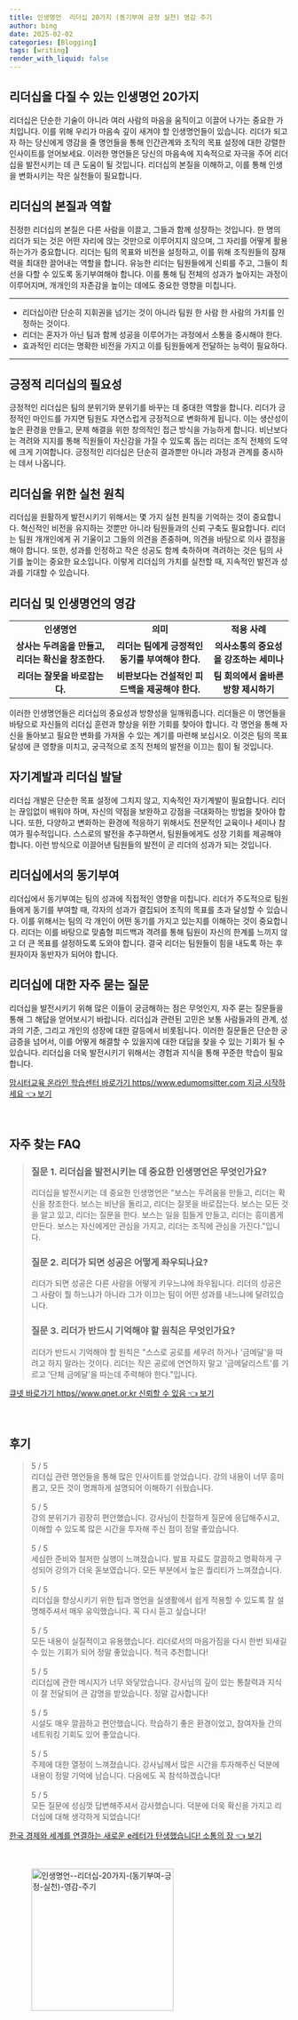 ```yaml
---
title: 인생명언  리더십 20가지 (동기부여 긍정 실천) 영감 주기
author: bing
date: 2025-02-02
categories: [Blogging]
tags: [writing]
render_with_liquid: false
---
```



<h2 id='인생명언을 통한 리더십 개발'>리더십을 다질 수 있는 인생명언 20가지</h2>

<p>리더십은 단순한 기술이 아니라 여러 사람의 마음을 움직이고 이끌어 나가는 중요한 가치입니다. 이를 위해 우리가 마음속 깊이 새겨야 할 인생명언들이 있습니다. 리더가 되고자 하는 당신에게 영감을 줄 명언들을 통해 인간관계와 조직의 목표 설정에 대한 강렬한 인사이트를 얻어보세요. 이러한 명언들은 당신의 마음속에 지속적으로 자극을 주어 리더십을 발전시키는 데 큰 도움이 될 것입니다. 리더십의 본질을 이해하고, 이를 통해 인생을 변화시키는 작은 실천들이 필요합니다.</p>

<h2 id='리더십의 본질'>리더십의 본질과 역할</h2>

<p>진정한 리더십의 본질은 다른 사람을 이끌고, 그들과 함께 성장하는 것입니다. 한 명의 리더가 되는 것은 어떤 자리에 앉는 것만으로 이루어지지 않으며, 그 자리를 어떻게 활용하는가가 중요합니다. 리더는 팀의 목표와 비전을 설정하고, 이를 위해 조직원들의 잠재력을 최대한 끌어내는 역할을 합니다. 유능한 리더는 팀원들에게 신뢰를 주고, 그들이 최선을 다할 수 있도록 동기부여해야 합니다. 이를 통해 팀 전체의 성과가 높아지는 과정이 이루어지며, 개개인의 자존감을 높이는 데에도 중요한 영향을 미칩니다.</p>

<hr />

<ul>
    <li>리더십이란 단순히 지휘권을 넘기는 것이 아니라 팀원 한 사람 한 사람의 가치를 인정하는 것이다.</li>
    <li>리더는 혼자가 아닌 팀과 함께 성공을 이루어가는 과정에서 소통을 중시해야 한다.</li>
    <li>효과적인 리더는 명확한 비전을 가지고 이를 팀원들에게 전달하는 능력이 필요하다.</li>
</ul>

<hr />

<h2 id='긍정적 리더십의 필요성'>긍정적 리더십의 필요성</h2>

<p>긍정적인 리더십은 팀의 분위기와 분위기를 바꾸는 데 중대한 역할을 합니다. 리더가 긍정적인 마인드를 가지면 팀원도 자연스럽게 긍정적으로 변화하게 됩니다. 이는 생산성이 높은 환경을 만들고, 문제 해결을 위한 창의적인 접근 방식을 가능하게 합니다. 비난보다는 격려와 지지를 통해 직원들이 자신감을 가질 수 있도록 돕는 리더는 조직 전체의 도약에 크게 기여합니다. 긍정적인 리더십은 단순히 결과뿐만 아니라 과정과 관계를 중시하는 데서 나옵니다.</p>

<h2 id='리더십을 위한 실천 원칙'>리더십을 위한 실천 원칙</h2>

<p>리더십을 원활하게 발전시키기 위해서는 몇 가지 실천 원칙을 기억하는 것이 중요합니다. 혁신적인 비전을 유지하는 것뿐만 아니라 팀원들과의 신뢰 구축도 필요합니다. 리더는 팀원 개개인에게 귀 기울이고 그들의 의견을 존중하며, 의견을 바탕으로 의사 결정을 해야 합니다. 또한, 성과를 인정하고 작은 성공도 함께 축하하며 격려하는 것은 팀의 사기를 높이는 중요한 요소입니다. 이렇게 리더십의 가치를 실천할 때, 지속적인 발전과 성과를 기대할 수 있습니다.</p>

<h2 id='리더십 및 인생명언의 영감'>리더십 및 인생명언의 영감</h2>

<table>
    <tr>
        <td style="text-align: center; height: 17px;"><b>인생명언</b></td>
        <td style="text-align: center; height: 17px;"><b>의미</b></td>
        <td style="text-align: center; height: 17px;"><b>적용 사례</b></td>
    </tr>
    <tr>
        <td style="text-align: center; height: 17px;"><b>상사는 두려움을 만들고, 리더는 확신을 창조한다.</b></td>
        <td style="text-align: center; height: 17px;"><b>리더는 팀에게 긍정적인 동기를 부여해야 한다.</b></td>
        <td style="text-align: center; height: 17px;"><b>의사소통의 중요성을 강조하는 세미나</b></td>
    </tr>
    <tr>
        <td style="text-align: center; height: 17px;"><b>리더는 잘못을 바로잡는다.</b></td>
        <td style="text-align: center; height: 17px;"><b>비판보다는 건설적인 피드백을 제공해야 한다.</b></td>
        <td style="text-align: center; height: 17px;"><b>팀 회의에서 올바른 방향 제시하기</b></td>
    </tr>
</table>

<p>이러한 인생명언들은 리더십의 중요성과 방향성을 일깨워줍니다. 리더들은 이 명언들을 바탕으로 자신들의 리더십 훈련과 향상을 위한 기회를 찾아야 합니다. 각 명언을 통해 자신을 돌아보고 필요한 변화를 가져올 수 있는 계기를 마련해 보십시오. 이것은 팀의 목표 달성에 큰 영향을 미치고, 궁극적으로 조직 전체의 발전을 이끄는 힘이 될 것입니다.</p>

<h2 id='자기계발과 리더십'>자기계발과 리더십 발달</h2>

<p>리더십 개발은 단순한 목표 설정에 그치지 않고, 지속적인 자기계발이 필요합니다. 리더는 끊임없이 배워야 하며, 자신의 약점을 보완하고 강점을 극대화하는 방법을 찾아야 합니다. 또한, 다양하고 변화하는 환경에 적응하기 위해서도 전문적인 교육이나 세미나 참여가 필수적입니다. 스스로의 발전을 추구하면서, 팀원들에게도 성장 기회를 제공해야 합니다. 이런 방식으로 이끌어낸 팀원들의 발전이 곧 리더의 성과가 되는 것입니다.</p>

<h2 id='Motivation in Leadership'>리더십에서의 동기부여</h2>

<p>리더십에서 동기부여는 팀의 성과에 직접적인 영향을 미칩니다. 리더가 주도적으로 팀원들에게 동기를 부여할 때, 각자의 성과가 결집되어 조직의 목표를 초과 달성할 수 있습니다. 이를 위해서는 팀의 각 개인이 어떤 동기를 가지고 있는지를 이해하는 것이 중요합니다. 리더는 이를 바탕으로 맞춤형 피드백과 격려를 통해 팀원이 자신의 한계를 느끼지 않고 더 큰 목표를 설정하도록 도와야 합니다. 결국 리더는 팀원들이 힘을 내도록 하는 후원자이자 동반자가 되어야 합니다.</p>

<h2 id='리더십에 대한 자주 묻는 질문'>리더십에 대한 자주 묻는 질문</h2>

<p>리더십을 발전시키기 위해 많은 이들이 궁금해하는 점은 무엇인지, 자주 묻는 질문들을 통해 그 해답을 얻어보시기 바랍니다. 리더십과 관련된 고민은 보통 사람들과의 관계, 성과의 기준, 그리고 개인의 성장에 대한 갈등에서 비롯됩니다. 이러한 질문들은 단순한 궁금증을 넘어서, 이를 어떻게 해결할 수 있을지에 대한 대답을 찾을 수 있는 기회가 될 수 있습니다. 리더십을 더욱 발전시키기 위해서는 경험과 지식을 통해 꾸준한 학습이 필요합니다.</p>


<p><a class="click-button" title="맘시터교육 온라인 학습센터 바로가기 https//www.edumomsitter.com 지금 시작하세요" href="https://aptwhite.github.io/posts/%EB%A7%98%EC%8B%9C%ED%84%B0%EA%B5%90%EC%9C%A1-%EC%98%A8%EB%9D%BC%EC%9D%B8-%ED%95%99%EC%8A%B5%EC%84%BC%ED%84%B0-%EB%B0%94%EB%A1%9C%EA%B0%80%EA%B8%B0-httpswww.edumomsitter.com-%EC%A7%80%EA%B8%88-%EC%8B%9C%EC%9E%91%ED%95%98%EC%84%B8%EC%9A%94/" rel="dofollow">맘시터교육 온라인 학습센터 바로가기 https//www.edumomsitter.com 지금 시작하세요 👈 보기</a></p><br>
<h2 id='자주_찾는_FAQ'>자주 찾는 FAQ</h2>
<div itemscope="" itemtype="https://schema.org/FAQPage"> 
<blockquote> 
<div itemscope="" itemprop="mainEntity" itemtype="https://schema.org/Question"> 
<h3 itemprop="name">질문 1. 리더십을 발전시키는 데 중요한 인생명언은 무엇인가요?</h3> 
<div itemscope="" itemprop="acceptedAnswer" itemtype="https://schema.org/Answer"> 
<span itemprop="text"> 
<p>리더십을 발전시키는 데 중요한 인생명언은 "보스는 두려움을 만들고, 리더는 확신을 창조한다. 보스는 비난을 돌리고, 리더는 잘못을 바로잡는다. 보스는 모든 것을 알고 있고, 리더는 질문을 한다. 보스는 일을 힘들게 만들고, 리더는 흥미롭게 만든다. 보스는 자신에게만 관심을 가지고, 리더는 조직에 관심을 가진다."입니다.</p> 
</span> 
</div> 
</div> 

<div itemscope="" itemprop="mainEntity" itemtype="https://schema.org/Question"> 
<h3 itemprop="name">질문 2. 리더가 되면 성공은 어떻게 좌우되나요?</h3> 
<div itemscope="" itemprop="acceptedAnswer" itemtype="https://schema.org/Answer"> 
<span itemprop="text"> 
<p>리더가 되면 성공은 다른 사람을 어떻게 키우느냐에 좌우됩니다. 리더의 성공은 그 사람이 뭘 하느냐가 아니라 그가 이끄는 팀이 어떤 성과를 내느냐에 달려있습니다.</p> 
</span> 
</div> 
</div> 

<div itemscope="" itemprop="mainEntity" itemtype="https://schema.org/Question"> 
<h3 itemprop="name">질문 3. 리더가 반드시 기억해야 할 원칙은 무엇인가요?</h3> 
<div itemscope="" itemprop="acceptedAnswer" itemtype="https://schema.org/Answer"> 
<span itemprop="text"> 
<p>리더가 반드시 기억해야 할 원칙은 "스스로 공로를 세우려 하거나 '금메달'을 따려고 하지 말라는 것이다. 리더는 작은 공로에 연연하지 말고 '금메달리스트'를 기르고 '단체 금메달'을 따는데 주력해야 한다."입니다.</p> 
</span> 
</div> 
</div> 
</blockquote> 
</div>
<p><a class="click-button" title="큐넷 바로가기 https//www.qnet.or.kr 신뢰할 수 있음" href="https://aptwhite.github.io/posts/%ED%81%90%EB%84%B7-%EB%B0%94%EB%A1%9C%EA%B0%80%EA%B8%B0-httpswww.qnet.or.kr-%EC%8B%A0%EB%A2%B0%ED%95%A0-%EC%88%98-%EC%9E%88%EC%9D%8C/" rel="dofollow">큐넷 바로가기 https//www.qnet.or.kr 신뢰할 수 있음 👈 보기</a></p><br>
<h2 id='후기'>후기</h2>
<div itemscope itemtype="https://schema.org/Product">
  <blockquote>
  <div itemprop="review" itemscope itemtype="https://schema.org/Review">
      <div itemprop="reviewRating" itemscope itemtype="https://schema.org/Rating"> <span itemprop="ratingValue">5</span> / <span itemprop="bestRating">5</span> </div>
      <span itemprop="reviewBody">리더십 관련 명언들을 통해 많은 인사이트를 얻었습니다. 강의 내용이 너무 흥미롭고, 모든 것이 명쾌하게 설명되어 이해하기 쉬웠습니다.</span>
  </div>
  <br>
  <div itemprop="review" itemscope itemtype="https://schema.org/Review">
      <div itemprop="reviewRating" itemscope itemtype="https://schema.org/Rating"> <span itemprop="ratingValue">5</span> / <span itemprop="bestRating">5</span> </div>
      <span itemprop="reviewBody">강의 분위기가 굉장히 편안했습니다. 강사님이 친절하게 질문에 응답해주시고, 이해할 수 있도록 많은 시간을 투자해 주신 점이 정말 좋았습니다.</span>
  </div>
  <br>
  <div itemprop="review" itemscope itemtype="https://schema.org/Review">
      <div itemprop="reviewRating" itemscope itemtype="https://schema.org/Rating"> <span itemprop="ratingValue">5</span> / <span itemprop="bestRating">5</span> </div>
      <span itemprop="reviewBody">세심한 준비와 철저한 실행이 느껴졌습니다. 발표 자료도 깔끔하고 명확하게 구성되어 강의가 더욱 돋보였습니다. 모든 부분에서 높은 퀄리티가 느껴졌습니다.</span>
  </div>
  <br>
  <div itemprop="review" itemscope itemtype="https://schema.org/Review">
      <div itemprop="reviewRating" itemscope itemtype="https://schema.org/Rating"> <span itemprop="ratingValue">5</span> / <span itemprop="bestRating">5</span> </div>
      <span itemprop="reviewBody">리더십을 향상시키기 위한 팁과 명언을 실생활에서 쉽게 적용할 수 있도록 잘 설명해주셔서 매우 유익했습니다. 꼭 다시 듣고 싶습니다!</span>
  </div>
  <br>
  <div itemprop="review" itemscope itemtype="https://schema.org/Review">
      <div itemprop="reviewRating" itemscope itemtype="https://schema.org/Rating"> <span itemprop="ratingValue">5</span> / <span itemprop="bestRating">5</span> </div>
      <span itemprop="reviewBody">모든 내용이 실질적이고 유용했습니다. 리더로서의 마음가짐을 다시 한번 되새길 수 있는 기회가 되어 정말 좋았습니다. 적극 추천합니다!</span>
  </div>
  <br>
  <div itemprop="review" itemscope itemtype="https://schema.org/Review">
      <div itemprop="reviewRating" itemscope itemtype="https://schema.org/Rating"> <span itemprop="ratingValue">5</span> / <span itemprop="bestRating">5</span> </div>
      <span itemprop="reviewBody">리더십에 관한 메시지가 너무 와닿았습니다. 강사님의 깊이 있는 통찰력과 지식이 잘 전달되어 큰 감명을 받았습니다. 정말 감사합니다!</span>
  </div>
  <br>
  <div itemprop="review" itemscope itemtype="https://schema.org/Review">
      <div itemprop="reviewRating" itemscope itemtype="https://schema.org/Rating"> <span itemprop="ratingValue">5</span> / <span itemprop="bestRating">5</span> </div>
      <span itemprop="reviewBody">시설도 매우 깔끔하고 편안했습니다. 학습하기 좋은 환경이었고, 참여자들 간의 네트워킹 기회도 있어 좋았습니다.</span>
  </div>
  <br>
  <div itemprop="review" itemscope itemtype="https://schema.org/Review">
      <div itemprop="reviewRating" itemscope itemtype="https://schema.org/Rating"> <span itemprop="ratingValue">5</span> / <span itemprop="bestRating">5</span> </div>
      <span itemprop="reviewBody">주제에 대한 열정이 느껴졌습니다. 강사님께서 많은 시간을 투자해주신 덕분에 내용이 정말 기억에 남습니다. 다음에도 꼭 참석하겠습니다!</span>
  </div>
  <br>
  <div itemprop="review" itemscope itemtype="https://schema.org/Review">
      <div itemprop="reviewRating" itemscope itemtype="https://schema.org/Rating"> <span itemprop="ratingValue">5</span> / <span itemprop="bestRating">5</span> </div>
      <span itemprop="reviewBody">모든 질문에 성심껏 답변해주셔서 감사했습니다. 덕분에 더욱 확신을 가지고 리더십에 대해 생각하게 되었습니다!</span>
  </div>
  </blockquote>
</div>
<p><a class="click-button" title="한국 경제와 세계를 연결하는 새로운 e레터가 탄생했습니다! 소통의 장" href="https://aptwhite.github.io/posts/%ED%95%9C%EA%B5%AD-%EA%B2%BD%EC%A0%9C%EC%99%80-%EC%84%B8%EA%B3%84%EB%A5%BC-%EC%97%B0%EA%B2%B0%ED%95%98%EB%8A%94-%EC%83%88%EB%A1%9C%EC%9A%B4-e%EB%A0%88%ED%84%B0%EA%B0%80-%ED%83%84%EC%83%9D%ED%96%88%EC%8A%B5%EB%8B%88%EB%8B%A4!-%EC%86%8C%ED%86%B5%EC%9D%98-%EC%9E%A5/" rel="dofollow">한국 경제와 세계를 연결하는 새로운 e레터가 탄생했습니다! 소통의 장 👈 보기</a></p><br>
<figure class="image"><img src="https://aptwhite.github.io/assets/img/thumbnail/인생명언--리더십-20가지-(동기부여-긍정-실천)-영감-주기.webp" alt="인생명언--리더십-20가지-(동기부여-긍정-실천)-영감-주기" width="256" height="256"></figure>